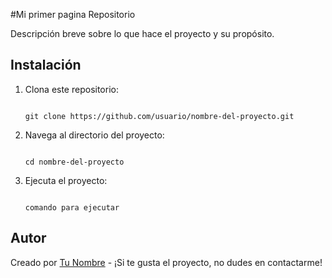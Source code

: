 #Mi primer  pagina Repositorio

Descripción breve sobre lo que hace el proyecto y su propósito.

## Instalación

1. Clona este repositorio:

    ```

    git clone https://github.com/usuario/nombre-del-proyecto.git

    ```

2. Navega al directorio del proyecto:

    ```

    cd nombre-del-proyecto

    ```

3. Ejecuta el proyecto:

    ```

    comando para ejecutar

    ```

## Autor

Creado por [Tu Nombre](https://github.com/tuusuario) - ¡Si te gusta el proyecto, no dudes en contactarme!


